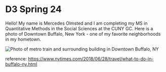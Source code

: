 # D3 Spring 24

Hello! My name is Mercedes Olmsted and I am completing my MS in Quantitative Methods in the Social Sciences at the CUNY GC. Here is a photo of Downtown Buffalo, New York - one of my favorite neighborhoods in my hometown. 

<picture>
 <source media="(prefers-color-scheme: dark)" srcset="YOUR-DARKMODE-IMAGE">
 <source media="(prefers-color-scheme: light)" srcset="YOUR-LIGHTMODE-IMAGE">
 <img alt=" Photo of metro train and surrounding building in Downtown Buffalo, NY " src="https://github.com/mgolmsted/D3Primavera24/assets/158622638/ee708884-0bd6-472b-9f98-a01eda81fa7c
">
</picture>


reference: https://www.nytimes.com/2018/06/28/travel/what-to-do-in-buffalo-ny.html
